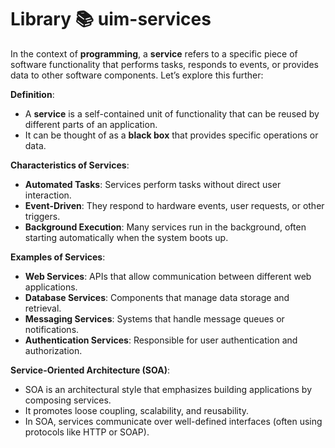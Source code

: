 # Library 📚 uim-services

In the context of **programming**, a **service** refers to a specific piece of software functionality that performs tasks, responds to events, or provides data to other software components. Let’s explore this further:

**Definition**:

- A **service** is a self-contained unit of functionality that can be reused by different parts of an application.
- It can be thought of as a **black box** that provides specific operations or data.

**Characteristics of Services**:

- **Automated Tasks**: Services perform tasks without direct user interaction.
- **Event-Driven**: They respond to hardware events, user requests, or other triggers.
- **Background Execution**: Many services run in the background, often starting automatically when the system boots up.

**Examples of Services**:

- **Web Services**: APIs that allow communication between different web applications.
- **Database Services**: Components that manage data storage and retrieval.
- **Messaging Services**: Systems that handle message queues or notifications.
- **Authentication Services**: Responsible for user authentication and authorization.

**Service-Oriented Architecture (SOA)**:

- SOA is an architectural style that emphasizes building applications by composing services.
- It promotes loose coupling, scalability, and reusability.
- In SOA, services communicate over well-defined interfaces (often using protocols like HTTP or SOAP).
